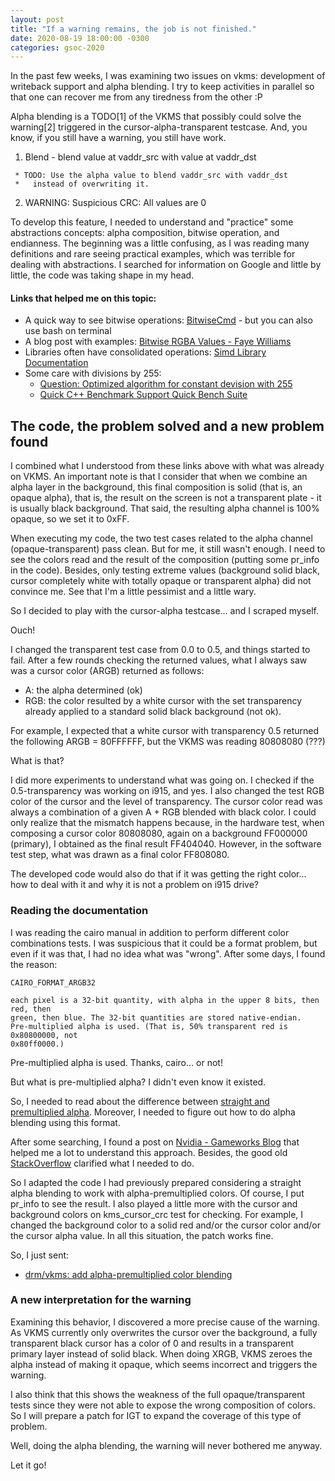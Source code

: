 ```yaml
---
layout: post
title: "If a warning remains, the job is not finished."
date: 2020-08-19 18:00:00 -0300
categories: gsoc-2020
--- 
```


In the past few weeks, I was examining two issues on vkms: development of
writeback support and alpha blending. I try to keep activities in parallel so
that one can recover me from any tiredness from the other :P

Alpha blending is a TODO[1] of the VKMS that possibly could solve the warning[2]
triggered in the cursor-alpha-transparent testcase. And, you know, if you still
have a warning, you still have work.

1. Blend - blend value at vaddr\_src with value at vaddr\_dst
```
 * TODO: Use the alpha value to blend vaddr_src with vaddr_dst
 *	 instead of overwriting it.
```
2. WARNING: Suspicious CRC: All values are 0

To develop this feature, I needed to understand and "practice" some abstractions
concepts: alpha composition, bitwise operation, and endianness.
The beginning was a little confusing, as I was reading many definitions and
rare seeing practical examples, which was terrible for dealing with
abstractions. I searched for information on Google and little by little, the
code was taking shape in my head.

#### Links that helped me on this topic:

* A quick way to see bitwise operations: [BitwiseCmd](http://bitwisecmd.com/) -
but you can also use bash on terminal
* A blog post with examples: [Bitwise RGBA Values - Faye Williams](https://www.fayewilliams.com/2011/09/21/bitwise-rgba-values/)
* Libraries often have consolidated operations: [Simd Library Documentation](http://ermig1979.github.io/Simd/help/group__drawing.html#ga24392fe6c365dbb60678c9540c860e83)
* Some care with divisions by 255:
  * [Question: Optimized algorithm for constant devision with 255](http://answers.google.com/answers/threadview/id/502016.html)
  * [Quick C++ Benchmark Support Quick Bench Suite](https://quick-bench.com/q/U6BGJ61Pi37PZ8wEqAqMJsArkH8)
  
## The code, the problem solved and a new problem found

I combined what I understood from these links above with what was already on
VKMS. An important note is that I consider that when we combine an alpha layer
in the background, this final composition is solid (that is, an opaque alpha),
that is, the result on the screen is not a transparent plate - it is usually
black background. That said, the resulting alpha channel is 100% opaque, so we
set it to 0xFF.

When executing my code, the two test cases related to the alpha channel
(opaque-transparent) pass clean. But for me, it still wasn't enough. I need to
see the colors read and the result of the composition (putting some pr_info in
the code). Besides, only testing extreme values (background solid black,
cursor completely white with totally opaque or transparent alpha) did not
convince me. See that I'm a little pessimist and a little wary.

So I decided to play with the cursor-alpha testcase... and I scraped myself.

Ouch!

I changed the transparent test case from 0.0 to 0.5, and things started to
fail. After a few rounds checking the returned values, what I always saw was a
cursor color (ARGB) returned as follows:
* A: the alpha determined (ok)
* RGB: the color resulted by a white cursor with the set transparency already
applied to a standard solid black background (not ok).

For example, I expected that a white cursor with transparency 0.5 returned the
following ARGB = 80FFFFFF, but the VKMS was reading 80808080 (???)

What is that?

I did more experiments to understand what was going on.
I checked if the 0.5-transparency was working on i915, and yes.
I also changed the test RGB color of the cursor and the level of transparency.
The cursor color read was always a combination of a given A + RGB
blended with black color. I could only realize that the mismatch happens
because, in the hardware test, when composing a cursor color 80808080, again
on a background FF000000 (primary), I obtained as the final result FF404040.
However, in the software test step, what was drawn as a final color FF808080.

The developed code would also do that if it was getting the right color...
how to deal with it and why it is not a problem on i915 drive?

### Reading the documentation

I was reading the cairo manual in addition to perform different color
combinations tests. I was suspicious that it could be a format problem, but
even if it was that, I had no idea what was "wrong".
After some days, I found the reason:

```
CAIRO_FORMAT_ARGB32

each pixel is a 32-bit quantity, with alpha in the upper 8 bits, then red, then
green, then blue. The 32-bit quantities are stored native-endian.
Pre-multiplied alpha is used. (That is, 50% transparent red is 0x80800000, not
0x80ff0000.)

```

Pre-multiplied alpha is used. Thanks, cairo... or not!

But what is pre-multiplied alpha? I didn't even know it existed.

So, I needed to read about the difference between [straight and premultiplied
alpha](https://en.wikipedia.org/wiki/Alpha_compositing#Straight_versus_premultiplied).
Moreover, I needed to figure out how to do alpha blending using this format. 

After some searching, I found a post on
[Nvidia - Gameworks Blog](https://developer.nvidia.com/content/alpha-blending-pre-or-not-pre)
that helped me a lot to understand this approach. Besides, the good old
[StackOverflow](https://stackoverflow.com/questions/4867685/pre-multiplied-alpha-compositing)
clarified what I needed to do.

So I adapted the code I had previously prepared considering a straight alpha
blending to work with alpha-premultiplied colors. Of course, I put pr\_info
to see the result. I also played a little more with the cursor and background
colors on kms\_cursor\_crc test for checking. For example, I changed the
background color to a solid red and/or the cursor color and/or the cursor
alpha value. In all this situation, the patch works fine.

So, I just sent:

- [drm/vkms: add alpha-premultiplied color blending](https://patchwork.freedesktop.org/patch/386755/)

### A new interpretation for the warning

Examining this behavior, I discovered a more precise cause of the warning. As
VKMS currently only overwrites the cursor over the background, a fully
transparent black cursor has a color of 0 and results in a transparent primary
layer instead of solid black. When doing XRGB, VKMS zeroes the alpha instead of
making it opaque, which seems incorrect and triggers the warning.

I also think that this shows the weakness of the full opaque/transparent tests
since they were not able to expose the wrong composition of colors. So I will
prepare a patch for IGT to expand the coverage of this type of problem.

Well, doing the alpha blending, the warning will never bothered me anyway.

Let it go!
